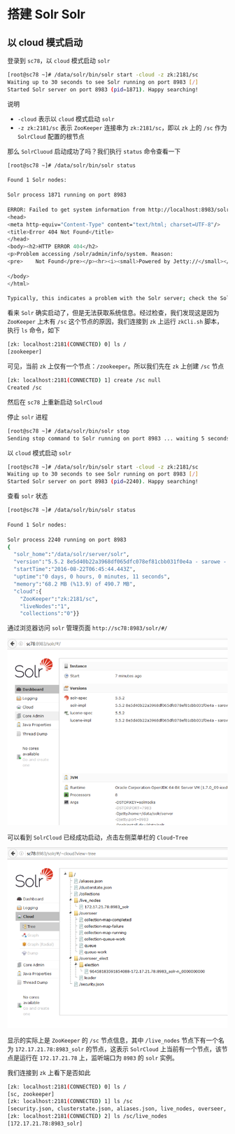 # 搭建 Solr Solr

## 以 cloud 模式启动

登录到 `sc78`，以 `cloud` 模式启动 `solr`

```bash
[root@sc78 ~]# /data/solr/bin/solr start -cloud -z zk:2181/sc
Waiting up to 30 seconds to see Solr running on port 8983 [/]
Started Solr server on port 8983 (pid=1871). Happy searching!
```

说明

* `-cloud` 表示以 `cloud` 模式启动 `solr`
* `-z zk:2181/sc` 表示 `ZooKeeper` 连接串为 `zk:2181/sc`，即以 `zk` 上的 `/sc` 作为 `SolrCloud` 配置的根节点

那么 `SolrCluoud` 启动成功了吗？我们执行 `status` 命令查看一下

```bash
[root@sc78 ~]# /data/solr/bin/solr status

Found 1 Solr nodes:

Solr process 1871 running on port 8983

ERROR: Failed to get system information from http://localhost:8983/solr due to: org.apache.http.client.ClientProtocolException: Expected JSON response from server but received: <html>
<head>
<meta http-equiv="Content-Type" content="text/html; charset=UTF-8"/>
<title>Error 404 Not Found</title>
</head>
<body><h2>HTTP ERROR 404</h2>
<p>Problem accessing /solr/admin/info/system. Reason:
<pre>    Not Found</pre></p><hr><i><small>Powered by Jetty://</small></i><hr/>

</body>
</html>

Typically, this indicates a problem with the Solr server; check the Solr server logs for more information.
```

看来 `Solr` 确实启动了，但是无法获取系统信息。经过检查，我们发现这是因为 `ZooKeeper` 上木有 `/sc` 这个节点的原因，我们连接到 `zk` 上运行 `zkCli.sh` 脚本，执行 `ls` 命令，如下

```bash
[zk: localhost:2181(CONNECTED) 0] ls /
[zookeeper]
```

可见，当前 `zk` 上仅有一个节点：`/zookeeper`。所以我们先在 `zk` 上创建 `/sc` 节点

```bash
[zk: localhost:2181(CONNECTED) 1] create /sc null
Created /sc
```

然后在 `sc78` 上重新启动 `SolrCloud`

停止 `solr` 进程

```bash
[root@sc78 ~]# /data/solr/bin/solr stop
Sending stop command to Solr running on port 8983 ... waiting 5 seconds to allow Jetty process 1871 to stop gracefully.
```

以 `cloud` 模式启动 `solr`

```bash
[root@sc78 ~]# /data/solr/bin/solr start -cloud -z zk:2181/sc
Waiting up to 30 seconds to see Solr running on port 8983 [/]
Started Solr server on port 8983 (pid=2240). Happy searching!
```

查看 `solr` 状态

```bash
[root@sc78 ~]# /data/solr/bin/solr status

Found 1 Solr nodes:

Solr process 2240 running on port 8983
{
  "solr_home":"/data/solr/server/solr",
  "version":"5.5.2 8e5d40b22a3968df065dfc078ef81cbb031f0e4a - sarowe - 2016-06-21 11:44:11",
  "startTime":"2016-08-22T06:45:44.443Z",
  "uptime":"0 days, 0 hours, 0 minutes, 11 seconds",
  "memory":"68.2 MB (%13.9) of 490.7 MB",
  "cloud":{
    "ZooKeeper":"zk:2181/sc",
    "liveNodes":"1",
    "collections":"0"}}
```

通过浏览器访问 `solr` 管理页面 `http://sc78:8983/solr/#/`

![](sc1.PNG)

可以看到 `SolrCloud` 已经成功启动，点击左侧菜单栏的 `Cloud`-`Tree`

![](sc2.PNG)

显示的实际上是 `ZooKeeper` 的 `/sc` 节点信息，其中 `/live_nodes` 节点下有一个名为 `172.17.21.78:8983_solr` 的节点，这表示 `SolrCloud` 上当前有一个节点，该节点是运行在 `172.17.21.78` 上，监听端口为 `8983` 的 `solr` 实例。

我们连接到 `zk` 上看下是否如此

```bash
[zk: localhost:2181(CONNECTED) 0] ls /
[sc, zookeeper]
[zk: localhost:2181(CONNECTED) 1] ls /sc
[security.json, clusterstate.json, aliases.json, live_nodes, overseer, overseer_elect, collections]
[zk: localhost:2181(CONNECTED) 2] ls /sc/live_nodes
[172.17.21.78:8983_solr]
```
